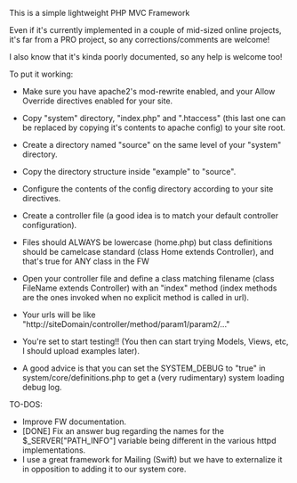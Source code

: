 This is a simple lightweight PHP MVC Framework

Even if it's currently implemented in a couple of mid-sized online projects, it's far from a PRO project, so any corrections/comments are welcome!

I also know that it's kinda poorly documented, so any help is welcome too!

To put it working:

* Make sure you have apache2's mod-rewrite enabled, and your Allow Override directives enabled for your site.
* Copy "system" directory, "index.php" and ".htaccess" (this last one can be replaced by copying it's contents to apache config) to your site root.
* Create a directory named "source" on the same level of your "system" directory.
* Copy the directory structure inside "example" to "source".
* Configure the contents of the config directory according to your site directives.
* Create a controller file (a good idea is to match your default controller configuration).
* Files should ALWAYS be lowercase (home.php) but class definitions should be camelcase standard (class Home extends Controller), and that's true for ANY class in the FW
* Open your controller file and define a class matching filename (class FileName extends Controller) with an "index" method (index methods are the ones invoked when no explicit method is called in url).
* Your urls will be like "http://siteDomain/controller/method/param1/param2/..." 
* You're set to start testing!! (You then can start trying Models, Views, etc, I should upload examples later).

* A good advice is that you can set the SYSTEM_DEBUG to "true" in system/core/definitions.php to get a (very rudimentary) system loading debug log.

TO-DOS:

- Improve FW documentation.
- [DONE] Fix an answer bug regarding the names for the $_SERVER["PATH_INFO"] variable being different in the various httpd implementations.
- I use a great framework for Mailing (Swift) but we have to externalize it in opposition to adding it to our system core.

